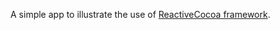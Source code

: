 
A simple app to illustrate the use of [ReactiveCocoa framework](https://github.com/ReactiveCocoa).

